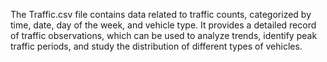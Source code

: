 
The Traffic.csv file contains data related to traffic counts, categorized by time, date, day of the week, and vehicle type. 
It provides a detailed record of traffic observations, which can be used to analyze trends, identify peak traffic periods, and study the distribution of different types of vehicles.
